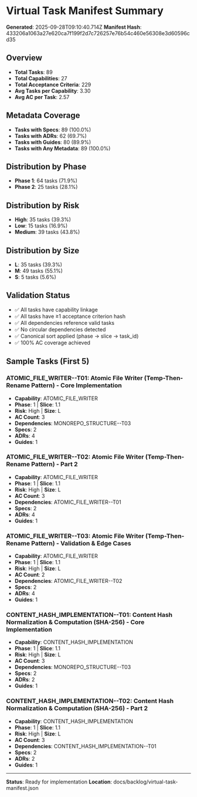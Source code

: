 # Virtual Task Manifest Summary

**Generated**: 2025-09-28T09:10:40.714Z
**Manifest Hash**: 433206a1063a27e620ca7f199f2d7c726257e76b54c460e56308e3d60596cd35

## Overview

- **Total Tasks**: 89
- **Total Capabilities**: 27
- **Total Acceptance Criteria**: 229
- **Avg Tasks per Capability**: 3.30
- **Avg AC per Task**: 2.57

## Metadata Coverage

- **Tasks with Specs**: 89 (100.0%)
- **Tasks with ADRs**: 62 (69.7%)
- **Tasks with Guides**: 80 (89.9%)
- **Tasks with Any Metadata**: 89 (100.0%)

## Distribution by Phase

- **Phase 1**: 64 tasks (71.9%)
- **Phase 2**: 25 tasks (28.1%)

## Distribution by Risk

- **High**: 35 tasks (39.3%)
- **Low**: 15 tasks (16.9%)
- **Medium**: 39 tasks (43.8%)

## Distribution by Size

- **L**: 35 tasks (39.3%)
- **M**: 49 tasks (55.1%)
- **S**: 5 tasks (5.6%)

## Validation Status

- ✅ All tasks have capability linkage
- ✅ All tasks have ≥1 acceptance criterion hash
- ✅ All dependencies reference valid tasks
- ✅ No circular dependencies detected
- ✅ Canonical sort applied (phase → slice → task_id)
- ✅ 100% AC coverage achieved

## Sample Tasks (First 5)

### ATOMIC_FILE_WRITER--T01: Atomic File Writer (Temp-Then-Rename Pattern) - Core Implementation
- **Capability**: ATOMIC_FILE_WRITER
- **Phase**: 1 | **Slice**: 1.1
- **Risk**: High | **Size**: L
- **AC Count**: 3
- **Dependencies**: MONOREPO_STRUCTURE--T03
- **Specs**: 2
- **ADRs**: 4
- **Guides**: 1

### ATOMIC_FILE_WRITER--T02: Atomic File Writer (Temp-Then-Rename Pattern) - Part 2
- **Capability**: ATOMIC_FILE_WRITER
- **Phase**: 1 | **Slice**: 1.1
- **Risk**: High | **Size**: L
- **AC Count**: 3
- **Dependencies**: ATOMIC_FILE_WRITER--T01
- **Specs**: 2
- **ADRs**: 4
- **Guides**: 1

### ATOMIC_FILE_WRITER--T03: Atomic File Writer (Temp-Then-Rename Pattern) - Validation & Edge Cases
- **Capability**: ATOMIC_FILE_WRITER
- **Phase**: 1 | **Slice**: 1.1
- **Risk**: High | **Size**: L
- **AC Count**: 2
- **Dependencies**: ATOMIC_FILE_WRITER--T02
- **Specs**: 2
- **ADRs**: 4
- **Guides**: 1

### CONTENT_HASH_IMPLEMENTATION--T01: Content Hash Normalization & Computation (SHA-256) - Core Implementation
- **Capability**: CONTENT_HASH_IMPLEMENTATION
- **Phase**: 1 | **Slice**: 1.1
- **Risk**: High | **Size**: L
- **AC Count**: 3
- **Dependencies**: MONOREPO_STRUCTURE--T03
- **Specs**: 2
- **ADRs**: 2
- **Guides**: 1

### CONTENT_HASH_IMPLEMENTATION--T02: Content Hash Normalization & Computation (SHA-256) - Part 2
- **Capability**: CONTENT_HASH_IMPLEMENTATION
- **Phase**: 1 | **Slice**: 1.1
- **Risk**: High | **Size**: L
- **AC Count**: 3
- **Dependencies**: CONTENT_HASH_IMPLEMENTATION--T01
- **Specs**: 2
- **ADRs**: 2
- **Guides**: 1


---

**Status**: Ready for implementation
**Location**: docs/backlog/virtual-task-manifest.json
